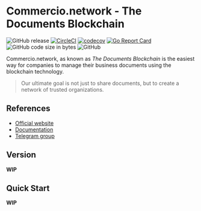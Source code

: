 # Commercio.network - The Documents Blockchain

![GitHub release](https://img.shields.io/github/release/commercionetwork/commercionetwork.svg)
[![CircleCI](https://circleci.com/gh/commercionetwork/commercionetwork/tree/master.svg?style=shield)](https://circleci.com/gh/commercionetwork/commercionetwork/tree/master)
[![codecov](https://codecov.io/gh/commercionetwork/commercionetwork/branch/master/graph/badge.svg)](https://codecov.io/gh/commercionetwork/commercionetwork)
[![Go Report Card](https://goreportcard.com/badge/github.com/commercionetwork/commercionetwork)](https://goreportcard.com/report/github.com/commercionetwork/commercionetwork)
![GitHub code size in bytes](https://img.shields.io/github/languages/code-size/commercionetwork/commercionetwork.svg)
![GitHub](https://img.shields.io/github/license/commercionetwork/commercionetwork.svg)

Commercio.network, as known as *The Documents Blockchain* is the easiest way for companies to manage their 
business documents using the blockchain technology. 
  
> Our ultimate goal is not just to share documents, but to create a network of trusted organizations.

## References
* [Official website](https://commercio.network/)
* [Documentation](https://docs.commercio.network/)
* [Telegram group](https://t.me/commercionetwork)

## Version

**WIP**
## Quick Start

**WIP**